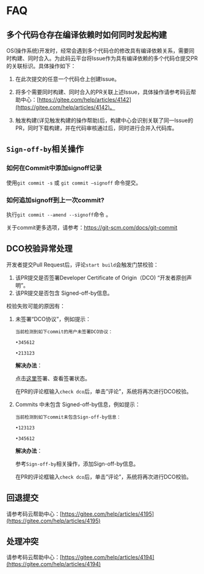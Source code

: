 # FAQ<a name="ZH-CN_TOPIC_0000001053622377"></a>

## 多个代码仓存在编译依赖时如何同时发起构建<a name="section169732563435"></a>

OS\(操作系统\)开发时，经常会遇到多个代码仓的修改具有编译依赖关系，需要同时构建、同时合入。为此码云平台将Issue作为具有编译依赖的多个代码仓提交PR的关联标识。具体操作如下：

1. 在此次提交的任意一个代码仓上创建Issue。

2. 将多个需要同时构建、同时合入的PR关联上述Issue，具体操作请参考码云帮助中心：[https://gitee.com/help/articles/4142](https://gitee.com/help/articles/4142)。

3. 触发构建\(详见触发构建的操作帮助\)后，构建中心会识别关联了同一Issue的PR，同时下载构建，并在代码审核通过后，同时进行合并入代码库。

## `Sign-off-by`相关操作

### 如何在Commit中添加signoff记录

使用`git commit -s` 或 `git commit –signoff` 命令提交。

### 如何追加signoff到上一次commit?

执行`git commit --amend --signoff`命令 。

关于commit更多选项，请参考：[https://](https://git-scm.com/docs/git-commit)[git-scm.com/docs/git-commit](https://git-scm.com/docs/git-commit)

## DCO校验异常处理

开发者提交Pull Request后，评论`start build`会触发门禁校验：

1. 该PR提交是否签署Developer Certificate of Origin（DCO) “开发者原创声明”。
2. 该PR提交是否包含 Signed-off-by信息。

校验失败可能的原因有：

1. 未签署“DCO协议”，例如提示：

   ```
   当前检测到如下commit的用户未签署DCO协议：
   
   •345612
   
   •213123
   ```

   **解决办法**：

   点击[这里](https://dco.openharmony.io/sign/Z2l0ZWUlMkZPcGVuQXRvbQ==)签署、查看签署状态。

   在PR的评论框输入`check dco`后，单击”评论”，系统将再次进行DCO校验。

2. Commits 中未包含 Signed-off-by信息，例如提示：

   ```
   当前检测到如下commit未包含Sign-off-by信息：
   
   •123123
   
   •345612
   ```

   **解决办法**：

   参考`Sign-off-by`相关操作，添加Sign-off-by信息。

   在PR的评论框输入`check dco`后，单击”评论”，系统将再次进行DCO校验。

## 回退提交<a name="section479422315253"></a>

请参考码云帮助中心：[https://gitee.com/help/articles/4195](https://gitee.com/help/articles/4195)

## 处理冲突<a name="section94417232274"></a>

请参考码云帮助中心：[https://gitee.com/help/articles/4194](https://gitee.com/help/articles/4194)

